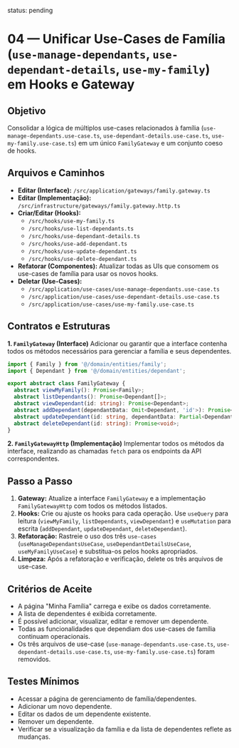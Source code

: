 status: pending

# 04 — Unificar Use-Cases de Família (`use-manage-dependants`, `use-dependant-details`, `use-my-family`) em Hooks e Gateway

## Objetivo

Consolidar a lógica de múltiplos use-cases relacionados à família (`use-manage-dependants.use-case.ts`, `use-dependant-details.use-case.ts`, `use-my-family.use-case.ts`) em um único `FamilyGateway` e um conjunto coeso de hooks.

## Arquivos e Caminhos

- **Editar (Interface):** `/src/application/gateways/family.gateway.ts`
- **Editar (Implementação):** `/src/infrastructure/gateways/family.gateway.http.ts`
- **Criar/Editar (Hooks):**
  - `/src/hooks/use-my-family.ts`
  - `/src/hooks/use-list-dependants.ts`
  - `/src/hooks/use-dependant-details.ts`
  - `/src/hooks/use-add-dependant.ts`
  - `/src/hooks/use-update-dependant.ts`
  - `/src/hooks/use-delete-dependant.ts`
- **Refatorar (Componentes):** Atualizar todas as UIs que consomem os use-cases de família para usar os novos hooks.
- **Deletar (Use-Cases):**
  - `/src/application/use-cases/use-manage-dependants.use-case.ts`
  - `/src/application/use-cases/use-dependant-details.use-case.ts`
  - `/src/application/use-cases/use-my-family.use-case.ts`

## Contratos e Estruturas

**1. `FamilyGateway` (Interface)**
Adicionar ou garantir que a interface contenha todos os métodos necessários para gerenciar a família e seus dependentes.

```typescript
import { Family } from '@/domain/entities/family';
import { Dependant } from '@/domain/entities/dependant';

export abstract class FamilyGateway {
  abstract viewMyFamily(): Promise<Family>;
  abstract listDependants(): Promise<Dependant[]>;
  abstract viewDependant(id: string): Promise<Dependant>;
  abstract addDependant(dependantData: Omit<Dependant, 'id'>): Promise<Dependant>;
  abstract updateDependant(id: string, dependantData: Partial<Dependant>): Promise<Dependant>;
  abstract deleteDependant(id: string): Promise<void>;
}
```

**2. `FamilyGatewayHttp` (Implementação)**
Implementar todos os métodos da interface, realizando as chamadas `fetch` para os endpoints da API correspondentes.

## Passo a Passo

1.  **Gateway:** Atualize a interface `FamilyGateway` e a implementação `FamilyGatewayHttp` com todos os métodos listados.
2.  **Hooks:** Crie ou ajuste os hooks para cada operação. Use `useQuery` para leitura (`viewMyFamily`, `listDependants`, `viewDependant`) e `useMutation` para escrita (`addDependant`, `updateDependant`, `deleteDependant`).
3.  **Refatoração:** Rastreie o uso dos três `use-cases` (`useManageDependantsUseCase`, `useDependantDetailsUseCase`, `useMyFamilyUseCase`) e substitua-os pelos hooks apropriados.
4.  **Limpeza:** Após a refatoração e verificação, delete os três arquivos de use-case.

## Critérios de Aceite

- A página "Minha Família" carrega e exibe os dados corretamente.
- A lista de dependentes é exibida corretamente.
- É possível adicionar, visualizar, editar e remover um dependente.
- Todas as funcionalidades que dependiam dos use-cases de família continuam operacionais.
- Os três arquivos de use-case (`use-manage-dependants.use-case.ts`, `use-dependant-details.use-case.ts`, `use-my-family.use-case.ts`) foram removidos.

## Testes Mínimos

- Acessar a página de gerenciamento de família/dependentes.
- Adicionar um novo dependente.
- Editar os dados de um dependente existente.
- Remover um dependente.
- Verificar se a visualização da família e da lista de dependentes reflete as mudanças.
